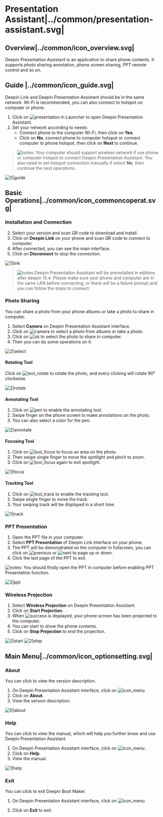 # Presentation Assistant|../common/presentation-assistant.svg|

## Overview|../common/icon_overview.svg|

Deepin Presentation Assistant is an application to share phone contents. It supports photo sharing annotation, phone screen sharing, PPT remote control and so on.

## Guide |../common/icon_guide.svg|

Deepin Link and Deepin Presentation Assistant should be in the same network. Wi-Fi is recommended, you can also connect to hotspot on computer or phone.

1. Click on ![presentation](icon/presentation.svg) in Launcher to open Deepin Presentation Assistant.
2. Set your network according to needs:
   - Connect phone to the computer Wi-Fi, then click on **Yes**.
   - Click on **No**, connect phone to computer hotspot or connect computer to phone hotspot, then click on **Next** to continue.

> ![notes](icon/notes.svg): Your computer should support wireless network if use phone or computer hotspot to connect Deepin Presentation Assistant. You also need to set hotspot connection manually if select **No**, then continue the next operations.

![0|guide](jpg/guide.jpg)

## Basic Operations|../common/icon_commoncoperat.svg|

### Installation and Connection 


2. Select your version and scan QR code to download and install.
3. Click on **Deepin Link** on your phone and scan QR code to connect to computer.
4. After connected, you can see the main interface.
5. Click on **Disconnect** to stop the connection.

![1|link](jpg/link.jpg)

> ![notes](icon/notes.svg):Deepin Presentation Assistant will be preinstalled in editions after deepin 15.4. Please make sure your phone and computer are in the same LAN before connecting, or there will be a failure prompt and you can follow the steps to connect.


### Photo Sharing

You can share a photo from your phone albums or take a photo to share in computer.

1. Select **Camera** on Deepin Presentation Assistant interface.
2. Click on ![camera](icon/camera.svg) to select a photo from albums or take a photo.
3. Click on ![ok](icon/ok.svg) to select the photo to share in computer.
4. Then you can do some operations on it.

![2|select](jpg/select.jpg)

#### Rotating Tool

Click on ![tool_rotate](icon/tool_rotate.svg) to rotate the photo, and every clicking will rotate 90° clockwise.

![2|rotate](jpg/rotate.jpg)


#### Annotating Tool

1. Click on ![pen](icon/pen.svg) to enable the annotating tool.
2. Swipe finger on the phone screen to make annotations on the photo.
3. You can also select a color for the pen.

![2|annotate](jpg/annotate.jpg)


#### Focusing Tool

1. Click on ![tool_focus](icon/tool_focus.svg) to focus an area on the photo.
2. Then swipe single finger to move the spotlight and pinch to zoom.
3. Click on ![tool_focus](icon/tool_focus.svg) again to exit spotlight.

![1|focus](jpg/focus.jpg)


#### Tracking Tool

1. Click on ![tool_track](icon/tool_track.svg) to enable the tracking tool.
2. Swipe single finger to move the track.
3. Your swiping track will be displayed in a short time.

![1|track](jpg/track.jpg)


### PPT Presentation
1. Open the PPT file in your computer.
2. Select **PPT Presentation** of Deepin Link interface on your phone.
3. The PPT will be demonstrated on the computer in fullscreen, you can click on ![previous](icon/previous.svg) or ![next](icon/next.svg) to page up or down.
4. Click the last page of the PPT to exit.

![notes](icon/notes.svg): You should firstly open the PPT in computer before enabling PPT Presentation function.

![2|ppt](jpg/ppt.jpg)


### Wireless Projection

1. Select **Wireless Projection** on Deepin Presentation Assistant.
2. Click on **Start Projection**.
3. When ![success](icon/success.png) is displayed, your phone screen has been projected to the computer.
4. You can start to show the phone contents.
5. Click on **Stop Projection** to end the projection.

![2|start](jpg/start.jpg)
![2|stop](jpg/stop.jpg)


## Main Menu|../common/icon_optionsetting.svg|

### About

You can click to view the version description.

1. On Deepin Presentation Assistant interface, click on ![icon_menu](icon/icon_menu.svg).
2. Click on **About**.
3. View the version description.

![0|about](jpg/about.jpg)


### Help

You can click to view the manual, which will help you further know and use Deepin Presentation Assistant.

1. On Deepin Presentation Assistant interface, click on ![icon_menu](icon/icon_menu.svg) .
2. Click on **Help**.
3. View the manual.


![1|heip](jpg/help.jpg)


### Exit

You can click to exit Deepin Boot Maker.

1. On Deepin Presentation Assistant interface, click on ![icon_menu](icon/icon_menu.svg).

2. Click on **Exit** to exit.
